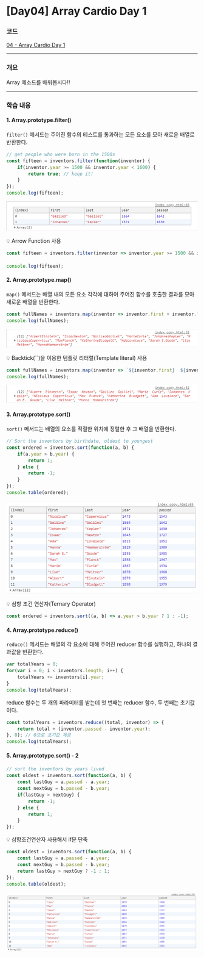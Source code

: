 # [Day04] Array Cardio Day 1

### 코드

[04 - Array Cardio Day 1](https://github.com/bhy304/JavaScript30/tree/master/04%20-%20Array%20Cardio%20Day%201)

------

### 개요

Array 메소드를 배워봅시다!!

------

### 학습 내용

#### 1. Array.prototype.filter()
```filter()``` 메서드는 주어진 함수의 테스트를 통과하는 모든 요소를 모아 새로운 배열로 반환한다. 
```javascript
// get people who were born in the 1500s
const fifteen = inventors.filter(function(inventor) {
    if(inventor.year >= 1500 && inventor.year < 1600) {
        return true; // keep it!
    } 
});
console.log(fifteen);
```
![](./../../.gitbook/assets/console_img1.png)

💡 Arrow Function 사용
```javascript
const fifteen = inventors.filter(inventor => inventor.year >= 1500 && inventor.year < 1600);

console.log(fifteen);
```
#### 2. Array.prototype.map()
```map()``` 메서드는 배열 내의 모든 요소 각각에 대하여 주어진 함수를 호출한 결과를 모아 새로운 배열을 반환한다. 
```javascript
const fullNames = inventors.map(inventor => inventor.first + inventor.last);
console.log(fullNames);
```
![](./../../.gitbook/assets/console_img2.png)

💡 Backtick(``)을 이용한 템플릿 리터럴(Template literal) 사용
```javascript
const fullNames = inventors.map(inventor => `${inventor.first}  ${inventor.last}`);
console.log(fullNames);
```
![](./../../.gitbook/assets/console_img3.png)
#### 3. Array.prototype.sort()
```sort()``` 메서드는 배열의 요소를 적절한 위치에 정렬한 후 그 배열을 반환한다. 
```javascript
// Sort the inventors by birthdate, oldest to youngest
const ordered = inventors.sort(function(a, b) {
    if(a.year > b.year) {
        return 1;
    } else {
        return -1;
    }
});
console.table(ordered);
```
![](./../../.gitbook/assets/console_img4.png)

💡 삼항 조건 연산자(Ternary Operator) 
```javascript
const ordered = inventors.sort((a, b) => a.year > b.year ? 1 : -1);
```
#### 4. Array.prototype.reduce()
```reduce()``` 메서드는 배열의 각 요소에 대해 주어진 reducer 함수를 실행하고, 하나의 결과값을 반환한다. 
```javascript
var totalYears = 0;
for(var i = 0; i < inventors.length; i++) {
    totalYears += inventors[i].year;
}
console.log(totalYears);
```
reduce 함수는 두 개의 파라미터를 받는데 첫 번째는 reducer 함수, 두 번째는 초기값이다. <br>
```javascript
const totalYears = inventors.reduce((total, inventor) => {
    return total + (inventor.passed - inventor.year);
}, 0); // 0으로 초기값 제공
console.log(totalYears);
```
#### 5. Array.prototype.sort() - 2
```javascript
// sort the inventors by years lived
const oldest = inventors.sort(function(a, b) {
    const lastGuy = a.passed - a.year;
    const nextGuy = b.passed - b.year;
    if(lastGuy > nextGuy) {
        return -1;
    } else {
        return 1;
    }
});
```
💡 삼항조건연산자 사용해서 if문 단축
```javascript
const oldest = inventors.sort(function(a, b) {
    const lastGuy = a.passed - a.year;
    const nextGuy = b.passed - b.year;
    return lastGuy > nextGuy ? -1 : 1;
});
console.table(oldest);
```
![](./../../.gitbook/assets/console_img5.png)